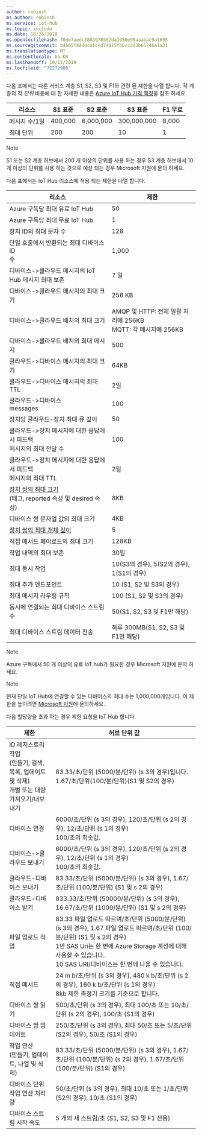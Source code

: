 ```yaml
---
author: robinsh
ms.author: robinsh
ms.service: iot-hub
ms.topic: include
ms.date: 10/26/2018
ms.openlocfilehash: f0de7aedc3883978582da1950e95aaabac9a1695
ms.sourcegitcommit: b4665f444dcafccd74415fb6cc3d3b65746a1a31
ms.translationtype: MT
ms.contentlocale: ko-KR
ms.lasthandoff: 10/11/2019
ms.locfileid: "72272988"
---
```

다음 표에서는 다른 서비스 계층 S1, S2, S3 및 F1와 관련 된 제한을 나열 합니다. 각 계층의 각 *단위* 비용에 대 한 자세한 내용은 [Azure IoT Hub 가격 책정](https://azure.microsoft.com/pricing/details/iot-hub/)을 참조 하세요.

| 리소스 | S1 표준 | S2 표준 | S3 표준 | F1 무료 |
| --- | --- | --- | --- | --- |
| 메시지 수/1일 |400,000 |6,000,000 |300,000,000 |8,000 |
| 최대 단위 |200 |200 |10 |1 |

> [!NOTE]
> S1 또는 S2 계층 허브에서 200 개 이상의 단위를 사용 하는 경우 S3 계층 허브에서 10 개 이상의 단위를 사용 하는 것으로 예상 되는 경우 Microsoft 지원에 문의 하세요.
> 
> 

다음 표에서는 IoT Hub 리소스에 적용 되는 제한을 나열 합니다.

| 리소스 | 제한 |
| --- | --- |
| Azure 구독당 최대 유료 IoT Hub |50 |
| Azure 구독당 최대 무료 IoT Hub |1 |
| 장치 ID의 최대 문자 수 | 128 |
| 단일 호출에서 반환되는 최대 디바이스 ID<br/> 수 |1,000 |
| 디바이스-&gt;클라우드 메시지의 IoT Hub 메시지 최대 보존 |7 일 |
| 디바이스-&gt;클라우드 메시지의 최대 크기 |256 KB |
| 디바이스-&gt;클라우드 배치의 최대 크기 |AMQP 및 HTTP: 전체 일괄 처리에 256KB <br/>MQTT: 각 메시지에 256KB |
| 디바이스-&gt;클라우드 배치의 최대 메시지 |500 |
| 클라우드-&gt;디바이스 메시지의 최대 크기 |64KB |
| 클라우드-&gt;디바이스 메시지의 최대 TTL |2일 |
| 클라우드-&gt;디바이스 <br/> messages |100 |
| 장치당 클라우드-장치 최대 큐 깊이 |50 |
| 클라우드->장치 메시지에 대한 응답에서 피드백 <br/> 메시지의 최대 전달 수 |100 |
| 클라우드->장치 메시지에 대한 응답에서 피드백 <br/> 메시지의 최대 TTL |2일 |
| [장치 쌍의 최대 크기](../articles/iot-hub/iot-hub-devguide-device-twins.md#device-twin-size) <br/> (태그, reported 속성 및 desired 속성) | 8KB |
| 디바이스 쌍 문자열 값의 최대 크기 | 4KB |
| [장치 쌍의 최대 개체 깊이](../articles/iot-hub/iot-hub-devguide-device-twins.md#tags-and-properties-format) | 5 |
| 직접 메서드 페이로드의 최대 크기 | 128KB |
| 작업 내역의 최대 보존 | 30일 |
| 최대 동시 작업 | 10(S3의 경우), 5(S2의 경우), 1(S1의 경우) |
| 최대 추가 엔드포인트 | 10 (S1, S2 및 S3의 경우) |
| 최대 메시지 라우팅 규칙 | 100 (S1, S2 및 S3의 경우) |
| 동시에 연결되는 최대 디바이스 스트림 수 | 50(S1, S2, S3 및 F1만 해당) |
| 최대 디바이스 스트림 데이터 전송 | 하루 300MB(S1, S2, S3 및 F1만 해당) |

> [!NOTE]
> Azure 구독에서 50 개 이상의 유료 IoT hub가 필요한 경우 Microsoft 지원에 문의 하세요.

> [!NOTE]
> 현재 단일 IoT Hub에 연결할 수 있는 디바이스의 최대 수는 1,000,000개입니다. 이 제한을 높이려면 [Microsoft 지원](https://azure.microsoft.com/support/options/)에 문의하세요.

다음 할당량을 초과 하는 경우 제한 요청을 IoT Hub 합니다.

| 제한 | 허브 단위 값 |
| --- | --- |
| ID 레지스트리 작업 <br/> (만들기, 검색, 목록, 업데이트 및 삭제) <br/> 개별 또는 대량 가져오기/내보내기 |83.33/초/단위 (5000/분/단위) (s 3의 경우)입니다. <br/> 1.67/초/단위(100/분/단위)(S1 및 S2의 경우) |
| 디바이스 연결 |6000/초/단위 (s 3의 경우), 120/초/단위 (s 2의 경우), 12/초/단위 (s 1의 경우) <br/>100/초의 최솟값. |
| 디바이스-&gt;클라우드 보내기 |6000/초/단위 (s 3의 경우), 120/초/단위 (s 2의 경우), 12/초/단위 (s 1의 경우) <br/>100/초의 최솟값. |
| 클라우드-디바이스 보내기 | 83.33/초/단위 (5000/분/단위) (s 3의 경우), 1.67/초/단위 (100/분/단위) (S1 및 s 2의 경우) |
| 클라우드-디바이스 받기 |833.33/초/단위 (50000/분/단위) (s 3의 경우), 16.67/초/단위 (1000/분/단위) (S1 및 s 2의 경우) |
| 파일 업로드 작업 |83.33 파일 업로드 따르며/초/단위 (5000/분/단위) (s 3의 경우), 1.67 파일 업로드 따르며/초/단위 (100/분/단위) (S1 및 s 2의 경우) <br/> 1만 SAS Uri는 한 번에 Azure Storage 계정에 대해 사용할 수 있습니다.<br/> 10 SAS URI/디바이스는 한 번에 나올 수 있습니다. |
| 직접 메서드 | 24 m b/초/단위 (s 3의 경우), 480 k b/초/단위 (s 2의 경우), 160 k b/초/단위 (s 1의 경우)<br/> 8kb 제한 측정기 크기를 기준으로 합니다. |
| 디바이스 쌍 읽기 | 500/초/단위 (s 3의 경우), 최대 100/초 또는 10/초/단위 (s 2의 경우), 100/초 (S1의 경우) |
| 디바이스 쌍 업데이트 | 250/초/단위 (s 3의 경우), 최대 50/초 또는 5/초/단위 (S2의 경우), 50/초 (S1의 경우) |
| 작업 연산 <br/> (만들기, 업데이트, 나열 및 삭제) | 83.33/초/단위 (5000/분/단위) (s 3의 경우), 1.67/초/단위 (100/분/단위) (s 2의 경우), 1.67/초/단위 (100/분/단위) (S1의 경우) |
| 디바이스 단위 작업 연산 처리량 | 50/초/단위 (s 3의 경우), 최대 10/초 또는 1/초/단위 (S2의 경우), 10/초 (S1의 경우) |
| 디바이스 스트림 시작 속도 | 5 개의 새 스트림/초 (S1, S2, S3 및 F1 전용) |
